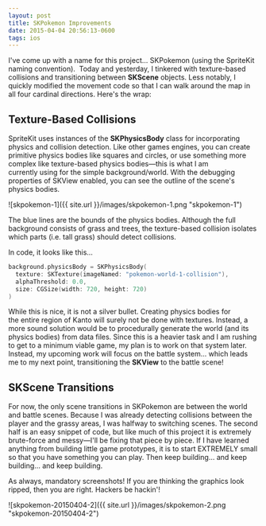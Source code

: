 ```yaml
---
layout: post
title: SKPokemon Improvements
date: 2015-04-04 20:56:13-0600
tags: ios
---
```


I've come up with a name for this project... SKPokemon (using the SpriteKit naming convention).  Today and yesterday, I tinkered with texture-based collisions and transitioning between **SKScene** objects. Less notably, I quickly modified the movement code so that I can walk around the map in all four cardinal directions. Here's the wrap:

## Texture-Based Collisions

SpriteKit uses instances of the **SKPhysicsBody** class for incorporating physics and collision detection. Like other games engines, you can create primitive physics bodies like squares and circles, or use something more complex like texture-based physics bodies—this is what I am currently using for the simple background/world. With the debugging properties of SKView enabled, you can see the outline of the scene's physics bodies.

![skpokemon-1]({{ site.url }}/images/skpokemon-1.png "skpokemon-1")

The blue lines are the bounds of the physics bodies. Although the full background consists of grass and trees, the texture-based collision isolates which parts (i.e. tall grass) should detect collisions.

In code, it looks like this...

```swift
background.physicsBody = SKPhysicsBody(
  texture: SKTexture(imageNamed: "pokemon-world-1-collision"),
  alphaThreshold: 0.0,
  size: CGSize(width: 720, height: 720)
)
```

While this is nice, it is not a silver bullet. Creating physics bodies for the entire region of Kanto will surely not be done with textures. Instead, a more sound solution would be to procedurally generate the world (and its physics bodies) from data files. Since this is a heavier task and I am rushing to get to a minimum viable game, my plan is to work on that system later. Instead, my upcoming work will focus on the battle system... which leads me to my next point, transitioning the **SKView** to the battle scene!

## SKScene Transitions

For now, the only scene transitions in SKPokemon are between the world and battle scenes. Because I was already detecting collisions between the player and the grassy areas, I was halfway to switching scenes. The second half is an easy snippet of code, but like much of this project it is extremely brute-force and messy—I'll be fixing that piece by piece. If I have learned anything from building little game prototypes, it is to start EXTREMELY small so that you have something you can play. Then keep building... and keep building... and keep building.

As always, mandatory screenshots! If you are thinking the graphics look ripped, then you are right. Hackers be hackin'!

![skpokemon-20150404-2]({{ site.url }}/images/skpokemon-2.png "skpokemon-20150404-2")